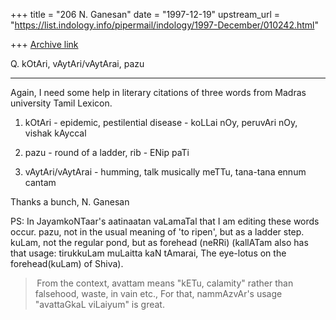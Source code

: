 +++
title = "206 N. Ganesan"
date = "1997-12-19"
upstream_url = "https://list.indology.info/pipermail/indology/1997-December/010242.html"

+++
[Archive link](https://list.indology.info/pipermail/indology/1997-December/010242.html)

   Q. kOtAri, vAytAri/vAytArai, pazu
   **********************************

Again, I need some help in literary citations of three words
from Madras university Tamil Lexicon.

1) kOtAri - epidemic, pestilential disease
          - koLLai nOy, peruvAri nOy, vishak kAyccal

2) pazu  - round of a ladder, rib
         - ENip paTi

3) vAytAri/vAytArai - humming, talk musically
                      meTTu, tana-tana ennum cantam

Thanks a bunch,
N. Ganesan

PS:
In JayamkoNTaar's aatinaatan vaLamaTal that I am editing these words occur.
pazu, not in the usual meaning of 'to ripen', but as a ladder step.
kuLam, not the regular pond, but as forehead (neRRi)
(kallATam also has that usage: tirukkuLam muLaitta kaN tAmarai,
The eye-lotus on the forehead(kuLam) of Shiva).
> From the context, avattam means "kETu, calamity"
rather than falsehood, waste, in vain etc.,
For that, nammAzvAr's usage "avattaGkaL viLaiyum" is great.



